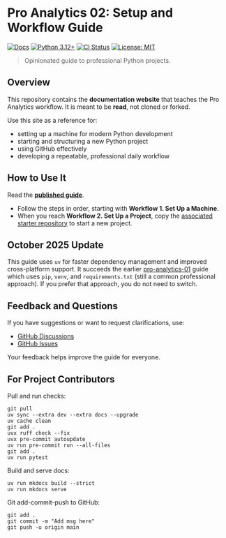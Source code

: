 # Pro Analytics 02: Setup and Workflow Guide

[![Docs](https://img.shields.io/badge/docs-GitHub%20Pages-blue)](https://denisecase.github.io/pro-analytics-02/)
[![Python 3.12+](https://img.shields.io/badge/python-3.12%2B-blue?logo=python)](#)
[![CI Status](https://github.com/denisecase/pro-analytics-02/actions/workflows/ci.yml/badge.svg)](https://github.com/denisecase/pro-analytics-02/actions/workflows/ci.yml)
[![License: MIT](https://img.shields.io/badge/License-MIT-yellow.svg)](./LICENSE)

> Opinionated guide to professional Python projects.

## Overview

This repository contains the **documentation website** that teaches the Pro Analytics workflow.
It is meant to be **read**, not cloned or forked.

Use this site as a reference for:

- setting up a machine for modern Python development
- starting and structuring a new Python project
- using GitHub effectively
- developing a repeatable, professional daily workflow

## How to Use It

Read the [**published guide**](https://denisecase.github.io/pro-analytics-02/).

- Follow the steps in order, starting with **Workflow 1. Set Up a Machine**.
- When you reach **Workflow 2. Set Up a Project**, copy the [associated starter repository](https://github.com/denisecase/pro-analytics-02-starter) to start a new project.

## October 2025 Update

This guide uses `uv` for faster dependency management and improved cross-platform support.
It succeeds the earlier [pro-analytics-01](https://github.com/denisecase/pro-analytics-01) guide which uses `pip`, `venv`, and `requirements.txt` (still a  common professional approach).
If you prefer that approach, you do not need to switch.

## Feedback and Questions

If you have suggestions or want to request clarifications, use:

- [GitHub Discussions](https://github.com/denisecase/pro-analytics-02/discussions)
- [GitHub Issues](https://github.com/denisecase/pro-analytics-02/issues)

Your feedback helps improve the guide for everyone.

## For Project Contributors

Pull and run checks:

```shell
git pull
uv sync --extra dev --extra docs --upgrade
uv cache clean
git add .
uvx ruff check --fix
uvx pre-commit autoupdate
uv run pre-commit run --all-files
git add .
uv run pytest
```

Build and serve docs:

```shell
uv run mkdocs build --strict
uv run mkdocs serve
```

Git add-commit-push to GitHub:

```shell
git add .
git commit -m "Add msg here"
git push -u origin main
```
